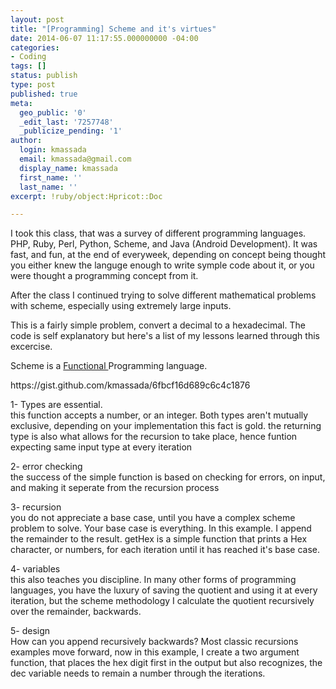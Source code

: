 ```yaml
---
layout: post
title: "[Programming] Scheme and it's virtues"
date: 2014-06-07 11:17:55.000000000 -04:00
categories:
- Coding
tags: []
status: publish
type: post
published: true
meta:
  geo_public: '0'
  _edit_last: '7257748'
  _publicize_pending: '1'
author:
  login: kmassada
  email: kmassada@gmail.com
  display_name: kmassada
  first_name: ''
  last_name: ''
excerpt: !ruby/object:Hpricot::Doc

---
```

<p>I took this class, that was a survey of different programming languages. PHP, Ruby, Perl, Python, Scheme, and Java (Android Development). It was fast, and fun, at the end of everyweek, depending on concept being thought you either knew the languge enough to write symple code about it, or you were thought a programming concept from it.</p>
<p>After the class I continued trying to solve different mathematical problems with scheme, especially using extremely large inputs.</p>
<p>This is a fairly simple problem, convert a decimal to a hexadecimal. The code is self explanatory but here's a list of my lessons learned through this excercise.</p>
<p>Scheme is a <a title="Functions" href="http://htdp.org/2003-09-26/Book/curriculum-Z-H-6.html#node_sec_3.1">Functional </a>Programming language.</p>
<p>https://gist.github.com/kmassada/6fbcf16d689c6c4c1876</p>
<p>1- Types are essential.<br />
this function accepts a number, or an integer. Both types aren't mutually exclusive, depending on your implementation this fact is gold. the returning type is also what allows for the recursion to take place, hence funtion expecting same input type at every iteration</p>
<p>2- error checking<br />
the success of the simple function is based on checking for errors, on input, and making it seperate from the recursion process</p>
<p>3- recursion<br />
you do not appreciate a base case, until you have a complex scheme problem to solve. Your base case is everything. In this example. I append the remainder to the result. getHex is a simple function that prints a Hex character, or numbers, for each iteration until it has reached it's base case.</p>
<p>4- variables<br />
this also teaches you discipline. In many other forms of programming languages, you have the luxury of saving the quotient and using it at every iteration, but the scheme methodology I calculate the quotient recursively over the remainder, backwards.</p>
<p>5- design<br />
How can you append recursively backwards? Most classic recursions examples move forward, now in this example, I create a two argument function, that places the hex digit first in the output but also recognizes, the dec variable needs to remain a number through the iterations.</p>
